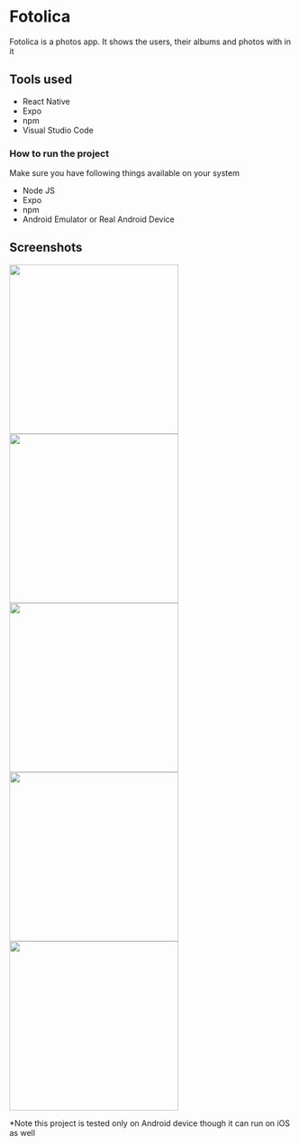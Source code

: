 # Fotolica

Fotolica is a photos app. It shows the users, their albums and photos with in it

## Tools used
- React Native
- Expo
- npm
- Visual Studio Code

### How to run the project
Make sure you have following things available on your system
- Node JS
- Expo
- npm
- Android Emulator or Real Android Device

## Screenshots

<img src="https://user-images.githubusercontent.com/39700052/71614044-70db5800-2bcb-11ea-989f-489d0f530954.png" width="300">

<img src="https://user-images.githubusercontent.com/39700052/71614056-7638a280-2bcb-11ea-839c-58cffec92a10.png" width="300">

<img src="https://user-images.githubusercontent.com/39700052/71614058-79339300-2bcb-11ea-8d85-08e6693696bf.png" width="300">

<img src="https://user-images.githubusercontent.com/39700052/71614059-7b95ed00-2bcb-11ea-939d-20ca4e2acd42.png" width="300">

<img src="https://user-images.githubusercontent.com/39700052/71614061-7df84700-2bcb-11ea-9e9d-049a3a6c3cd8.png" width="300">


*Note this project is tested only on Android device though it can run on iOS as well
